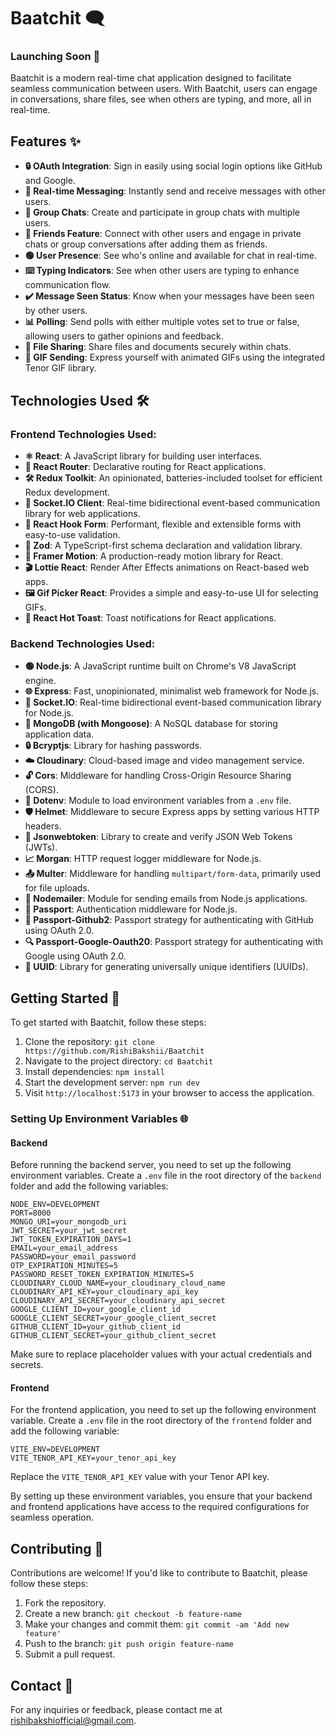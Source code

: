 # Baatchit 🗨️

### Launching Soon 🚀

Baatchit is a modern real-time chat application designed to facilitate seamless communication between users. With Baatchit, users can engage in conversations, share files, see when others are typing, and more, all in real-time.

## Features ✨

- **🔒 OAuth Integration**: Sign in easily using social login options like GitHub and Google.
- **💬 Real-time Messaging**: Instantly send and receive messages with other users.
- **👥 Group Chats**: Create and participate in group chats with multiple users.
- **🤝 Friends Feature**: Connect with other users and engage in private chats or group conversations after adding them as friends.
- **🟢 User Presence**: See who's online and available for chat in real-time.
- **⌨️ Typing Indicators**: See when other users are typing to enhance communication flow.
- **✔️ Message Seen Status**: Know when your messages have been seen by other users.
- **📊 Polling**: Send polls with either multiple votes set to true or false, allowing users to gather opinions and feedback.
- **📁 File Sharing**: Share files and documents securely within chats.
- **🎉 GIF Sending**: Express yourself with animated GIFs using the integrated Tenor GIF library.

## Technologies Used 🛠️

### Frontend Technologies Used:
- **⚛️ React**: A JavaScript library for building user interfaces.
- **🔗 React Router**: Declarative routing for React applications.
- **🛠️ Redux Toolkit**: An opinionated, batteries-included toolset for efficient Redux development.
- **🔄 Socket.IO Client**: Real-time bidirectional event-based communication library for web applications.
- **📑 React Hook Form**: Performant, flexible and extensible forms with easy-to-use validation.
- **📝 Zod**: A TypeScript-first schema declaration and validation library.
- **🎥 Framer Motion**: A production-ready motion library for React.
- **🎬 Lottie React**: Render After Effects animations on React-based web apps.
- **🖼️ Gif Picker React**: Provides a simple and easy-to-use UI for selecting GIFs.
- **🔔 React Hot Toast**: Toast notifications for React applications.

### Backend Technologies Used:
- **🟢 Node.js**: A JavaScript runtime built on Chrome's V8 JavaScript engine.
- **🌐 Express**: Fast, unopinionated, minimalist web framework for Node.js.
- **🔄 Socket.IO**: Real-time bidirectional event-based communication library for Node.js.
- **📂 MongoDB (with Mongoose)**: A NoSQL database for storing application data.
- **🔒 Bcryptjs**: Library for hashing passwords.
- **☁️ Cloudinary**: Cloud-based image and video management service.
- **🔓 Cors**: Middleware for handling Cross-Origin Resource Sharing (CORS).
- **🔧 Dotenv**: Module to load environment variables from a `.env` file.
- **🛡️ Helmet**: Middleware to secure Express apps by setting various HTTP headers.
- **🔐 Jsonwebtoken**: Library to create and verify JSON Web Tokens (JWTs).
- **📈 Morgan**: HTTP request logger middleware for Node.js.
- **📤 Multer**: Middleware for handling `multipart/form-data`, primarily used for file uploads.
- **📧 Nodemailer**: Module for sending emails from Node.js applications.
- **🔑 Passport**: Authentication middleware for Node.js.
- **🐙 Passport-Github2**: Passport strategy for authenticating with GitHub using OAuth 2.0.
- **🔍 Passport-Google-Oauth20**: Passport strategy for authenticating with Google using OAuth 2.0.
- **🔢 UUID**: Library for generating universally unique identifiers (UUIDs).

## Getting Started 🚀

To get started with Baatchit, follow these steps:

1. Clone the repository: `git clone https://github.com/RishiBakshii/Baatchit`
2. Navigate to the project directory: `cd Baatchit`
3. Install dependencies: `npm install`
4. Start the development server: `npm run dev`
5. Visit `http://localhost:5173` in your browser to access the application.

### Setting Up Environment Variables 🌐

#### Backend

Before running the backend server, you need to set up the following environment variables. Create a `.env` file in the root directory of the `backend` folder and add the following variables:

```plaintext
NODE_ENV=DEVELOPMENT
PORT=8000
MONGO_URI=your_mongodb_uri
JWT_SECRET=your_jwt_secret
JWT_TOKEN_EXPIRATION_DAYS=1
EMAIL=your_email_address
PASSWORD=your_email_password
OTP_EXPIRATION_MINUTES=5
PASSWORD_RESET_TOKEN_EXPIRATION_MINUTES=5
CLOUDINARY_CLOUD_NAME=your_cloudinary_cloud_name
CLOUDINARY_API_KEY=your_cloudinary_api_key
CLOUDINARY_API_SECRET=your_cloudinary_api_secret
GOOGLE_CLIENT_ID=your_google_client_id
GOOGLE_CLIENT_SECRET=your_google_client_secret
GITHUB_CLIENT_ID=your_github_client_id
GITHUB_CLIENT_SECRET=your_github_client_secret
```

Make sure to replace placeholder values with your actual credentials and secrets.

#### Frontend

For the frontend application, you need to set up the following environment variable. Create a `.env` file in the root directory of the `frontend` folder and add the following variable:

```plaintext
VITE_ENV=DEVELOPMENT
VITE_TENOR_API_KEY=your_tenor_api_key
```

Replace the `VITE_TENOR_API_KEY` value with your Tenor API key.

By setting up these environment variables, you ensure that your backend and frontend applications have access to the required configurations for seamless operation.

## Contributing 🤝

Contributions are welcome! If you'd like to contribute to Baatchit, please follow these steps:

1. Fork the repository.
2. Create a new branch: `git checkout -b feature-name`
3. Make your changes and commit them: `git commit -am 'Add new feature'`
4. Push to the branch: `git push origin feature-name`
5. Submit a pull request.

## Contact 📧

For any inquiries or feedback, please contact me at [rishibakshiofficial@gmail.com](mailto:rishibakshiofficial@gmail.com).